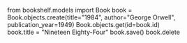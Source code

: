 from bookshelf.models import Book
book = Book.objects.create(title="1984", author="George Orwell", publication_year=1949) 
Book.objects.get(id=book.id)  
book.title = "Nineteen Eighty-Four" 
book.save() 
book.delete 